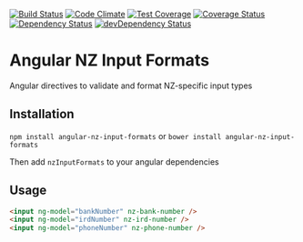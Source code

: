 [![Build Status](https://travis-ci.org/nikrolls/angular-nz-input-formats.svg?branch=master)](https://travis-ci.org/nikrolls/angular-nz-input-formats)
[![Code Climate](https://codeclimate.com/github/nikrolls/angular-nz-input-formats/badges/gpa.svg)](https://codeclimate.com/github/nikrolls/angular-nz-input-formats) [![Test Coverage](https://codeclimate.com/github/nikrolls/angular-nz-input-formats/badges/coverage.svg)](https://codeclimate.com/github/nikrolls/angular-nz-input-formats)
[![Coverage Status](https://coveralls.io/repos/nikrolls/angular-nz-input-formats/badge.png)](https://coveralls.io/r/nikrolls/angular-nz-input-formats)
[![Dependency Status](https://david-dm.org/nikrolls/angular-nz-input-formats.svg?style=flat)](https://david-dm.org/nikrolls/angular-nz-input-formats)
[![devDependency Status](https://david-dm.org/nikrolls/angular-nz-input-formats/dev-status.svg?style=flat)](https://david-dm.org/nikrolls/angular-nz-input-formats#info=devDependencies)

Angular NZ Input Formats
========================

Angular directives to validate and format NZ-specific input types

Installation
------------

`npm install angular-nz-input-formats`
or
`bower install angular-nz-input-formats`

Then add `nzInputFormats` to your angular dependencies

Usage
-----

```html
<input ng-model="bankNumber" nz-bank-number />
<input ng-model="irdNumber" nz-ird-number />
<input ng-model="phoneNumber" nz-phone-number />
```
